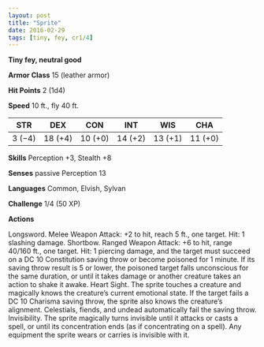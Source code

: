```yaml
---
layout: post
title: "Sprite"
date: 2016-02-29
tags: [tiny, fey, cr1/4]
---
```


**Tiny fey, neutral good**

**Armor Class** 15 (leather armor)

**Hit Points** 2 (1d4)

**Speed** 10 ft., fly 40 ft.

|   STR   |   DEX   |   CON   |   INT   |   WIS   |   CHA   |
|:-----:|:-----:|:-----:|:-----:|:-----:|:-----:|
| 3 (−4) | 18 (+4) | 10 (+0) | 14 (+2) | 13 (+1) | 11 (+0) |



**Skills** Perception +3, Stealth +8 

**Senses** passive Perception 13 

**Languages** Common, Elvish, Sylvan 

**Challenge** 1/4 (50 XP)

**Actions** 

Longsword. Melee Weapon Attack: +2 to hit, reach 5 ft., one target. Hit: 1 slashing damage. Shortbow. Ranged Weapon Attack: +6 to hit, range 40/160 ft., one target. Hit: 1 piercing damage, and the target must succeed on a DC 10 Constitution saving throw or become poisoned for 1 minute. If its saving throw result is 5 or lower, the poisoned target falls unconscious for the same duration, or until it takes damage or another creature takes an action to shake it awake. Heart Sight. The sprite touches a creature and magically knows the creature’s current emotional state. If the target fails a DC 10 Charisma saving throw, the sprite also knows the creature’s alignment. Celestials, fiends, and undead automatically fail the saving throw. Invisibility. The sprite magically turns invisible until it attacks or casts a spell, or until its concentration ends (as if concentrating on a spell). Any equipment the sprite wears or carries is invisible with it.
